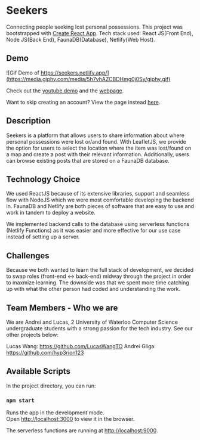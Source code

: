 # Seekers

Connecting people seeking lost personal possessions.
This project was bootstrapped with [Create React App](https://github.com/facebook/create-react-app). Tech stack used: React JS(Front End), Node JS(Back End), FaunaDB(Database), Netlify(Web Host).

## Demo

![Gif Demo of https://seekers.netlify.app/](https://media.giphy.com/media/5h7vhAZCBDHmg0j0Sy/giphy.gif)

Check out the [youtube demo](https://youtu.be/zZg7QdkT2jo) and the [webpage](https://seekers.netlify.app/).

Want to skip creating an account? View the page instead [here](https://crowdseek.ml/).

## Description

Seekers is a platform that allows users to share information about where personal possessions were lost or/and found. With LeafletJS, we provide the option for users to select the location where the item was lost/found on a map and create a post with their relevant information. Additionally, users can browse existing posts that are stored on a FaunaDB database.

## Technology Choice

We used ReactJS because of its extensive libraries, support and seamless flow with NodeJS which we were most comfortable developing the backend in. FaunaDB and Netlify are both pieces of software that are easy to use and work in tandem to deploy a website.

We implemented backend calls to the database using serverless functions (Netlify Functions) as it was easier and more effective for our use case instead of setting up a server.

## Challenges

Because we both wanted to learn the full stack of development, we decided to swap roles (front-end <-> back-end) midway through the project in order to maxmize learning. The downside was that we spent more time catching up with what the other person had coded and understanding the work.

## Team Members - Who we are

We are Andrei and Lucas, 2 University of Waterloo Computer Science undergraduate students with a strong passion for the tech industry. See our other projects below:

Lucas Wang: https://github.com/LucasWangTO
Andrei Gliga: https://github.com/hyp3rion123

## Available Scripts

In the project directory, you can run:

### `npm start`

Runs the app in the development mode.\
Open [http://localhost:3000](http://localhost:3000) to view it in the browser.

The serverless functions are running at [http://localhost:9000](http://localhost:9000).
